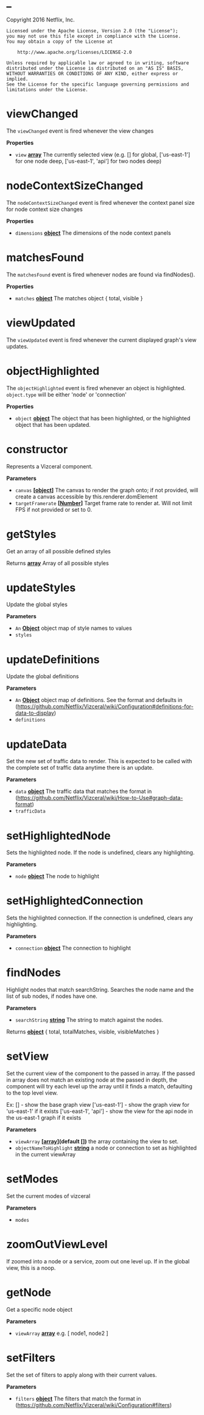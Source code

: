 # \_

Copyright 2016 Netflix, Inc.

    Licensed under the Apache License, Version 2.0 (the "License");
    you may not use this file except in compliance with the License.
    You may obtain a copy of the License at

        http://www.apache.org/licenses/LICENSE-2.0

    Unless required by applicable law or agreed to in writing, software
    distributed under the License is distributed on an "AS IS" BASIS,
    WITHOUT WARRANTIES OR CONDITIONS OF ANY KIND, either express or implied.
    See the License for the specific language governing permissions and
    limitations under the License.

# viewChanged

The `viewChanged` event is fired whenever the view changes

**Properties**

-   `view` **[array](https://developer.mozilla.org/en-US/docs/Web/JavaScript/Reference/Global_Objects/Array)** The currently selected view (e.g. \[] for global, ['us-east-1'] for one node deep, ['us-east-1', 'api'] for two nodes deep)

# nodeContextSizeChanged

The `nodeContextSizeChanged` event is fired whenever the context panel size for node context size changes

**Properties**

-   `dimensions` **[object](https://developer.mozilla.org/en-US/docs/Web/JavaScript/Reference/Global_Objects/Object)** The dimensions of the node context panels

# matchesFound

The `matchesFound` event is fired whenever nodes are found via findNodes().

**Properties**

-   `matches` **[object](https://developer.mozilla.org/en-US/docs/Web/JavaScript/Reference/Global_Objects/Object)** The matches object { total, visible }

# viewUpdated

The `viewUpdated` event is fired whenever the current displayed graph's view updates.

# objectHighlighted

The `objectHighlighted` event is fired whenever an object is highlighted.
`object.type` will be either 'node' or 'connection'

**Properties**

-   `object` **[object](https://developer.mozilla.org/en-US/docs/Web/JavaScript/Reference/Global_Objects/Object)** The object that has been highlighted, or the highlighted object that has been updated.

# constructor

Represents a Vizceral component.

**Parameters**

-   `canvas` **\[[object](https://developer.mozilla.org/en-US/docs/Web/JavaScript/Reference/Global_Objects/Object)]** The canvas to render the graph onto; if not provided, will create a canvas accessible by this.renderer.domElement
-   `targetFramerate` **\[[Number](https://developer.mozilla.org/en-US/docs/Web/JavaScript/Reference/Global_Objects/Number)]** Target frame rate to render at. Will not limit FPS if not provided or set to 0.

# getStyles

Get an array of all possible defined styles

Returns **[array](https://developer.mozilla.org/en-US/docs/Web/JavaScript/Reference/Global_Objects/Array)** Array of all possible styles

# updateStyles

Update the global styles

**Parameters**

-   `An` **[Object](https://developer.mozilla.org/en-US/docs/Web/JavaScript/Reference/Global_Objects/Object)** object map of style names to values
-   `styles`  

# updateDefinitions

Update the global definitions

**Parameters**

-   `An` **[Object](https://developer.mozilla.org/en-US/docs/Web/JavaScript/Reference/Global_Objects/Object)** object map of definitions. See the format and defaults in (<https://github.com/Netflix/Vizceral/wiki/Configuration#definitions-for-data-to-display>)
-   `definitions`  

# updateData

Set the new set of traffic data to render. This is expected to be called
with the complete set of traffic data anytime there is an update.

**Parameters**

-   `data` **[object](https://developer.mozilla.org/en-US/docs/Web/JavaScript/Reference/Global_Objects/Object)** The traffic data that matches the format in (<https://github.com/Netflix/Vizceral/wiki/How-to-Use#graph-data-format>)
-   `trafficData`  

# setHighlightedNode

Sets the highlighted node.  If the node is undefined, clears any highlighting.

**Parameters**

-   `node` **[object](https://developer.mozilla.org/en-US/docs/Web/JavaScript/Reference/Global_Objects/Object)** The node to highlight

# setHighlightedConnection

Sets the highlighted connection.  If the connection is undefined, clears any highlighting.

**Parameters**

-   `connection` **[object](https://developer.mozilla.org/en-US/docs/Web/JavaScript/Reference/Global_Objects/Object)** The connection to highlight

# findNodes

Highlight nodes that match searchString.  Searches the node name and the list
of sub nodes, if nodes have one.

**Parameters**

-   `searchString` **[string](https://developer.mozilla.org/en-US/docs/Web/JavaScript/Reference/Global_Objects/String)** The string to match against the nodes.

Returns **[object](https://developer.mozilla.org/en-US/docs/Web/JavaScript/Reference/Global_Objects/Object)** { total, totalMatches, visible, visibleMatches }

# setView

Set the current view of the component to the passed in array. If the passed
in array does not match an existing node at the passed in depth, the component will try
each level up the array until it finds a match, defaulting to the top level
view.

Ex:
\[] - show the base graph view
['us-east-1'] - show the graph view for 'us-east-1' if it exists
['us-east-1', 'api'] - show the view for the api node in the us-east-1 graph if it exists

**Parameters**

-   `viewArray` **\[[array](https://developer.mozilla.org/en-US/docs/Web/JavaScript/Reference/Global_Objects/Array)](default \[])** the array containing the view to set.
-   `objectNameToHighlight` **[string](https://developer.mozilla.org/en-US/docs/Web/JavaScript/Reference/Global_Objects/String)** a node or connection to set as highlighted in the current viewArray

# setModes

Set the current modes of vizceral

**Parameters**

-   `modes`  

# zoomOutViewLevel

If zoomed into a node or a service, zoom out one level up.
If in the global view, this is a noop.

# getNode

Get a specific node object

**Parameters**

-   `viewArray` **[array](https://developer.mozilla.org/en-US/docs/Web/JavaScript/Reference/Global_Objects/Array)** e.g. [ node1, node2 ]

# setFilters

Set the set of filters to apply along with their current values.

**Parameters**

-   `filters` **[object](https://developer.mozilla.org/en-US/docs/Web/JavaScript/Reference/Global_Objects/Object)** The filters that match the format in (<https://github.com/Netflix/Vizceral/wiki/Configuration#filters>)
